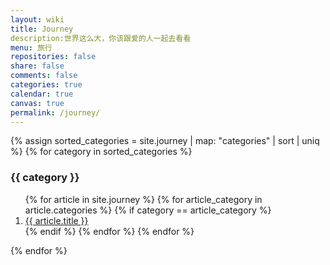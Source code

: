 ```yaml
---
layout: wiki
title: Journey
description:世界这么大，你该跟爱的人一起去看看 
menu: 旅行
repositories: false
share: false
comments: false
categories: true
calendar: true
canvas: true
permalink: /journey/
---
```


{% assign sorted_categories = site.journey | map: "categories" | sort | uniq %}
{% for category in sorted_categories %}
  <h3 name="{{ category }}" id="{{ category}}">{{ category }}</h3>
  <ol class="posts-list">
    {% for article in site.journey %}
      {% for article_category in article.categories %}
        {% if category == article_category %}
          <li class="posts-list-item"><a class="posts-list-name" href="{{ article.url }}">{{ article.title }}</a></li>
        {% endif %}
      {% endfor %}
    {% endfor %}
  </ol>
{% endfor %}
